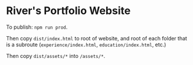 # River's Portfolio Website
To publish: `npm run prod`.

Then copy `dist/index.html` to root of website, and root of each folder that is a subroute (`experience/index.html`, `education/index.html`, etc.)

Then copy `dist/assets/*` into `/assets/*`.
